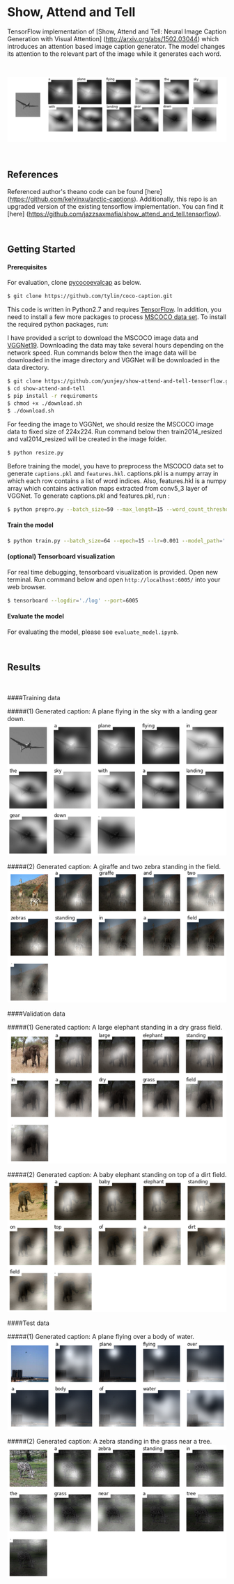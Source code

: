 # Show, Attend and Tell 
TensorFlow implementation of [Show, Attend and Tell: Neural Image Caption Generation with Visual Attention] (http://arxiv.org/abs/1502.03044) which introduces an attention based image caption generator. The model changes its attention to the relevant part of the image while it generates each word.

<br/>

![alt text](jpg/attention_over_time.jpg "soft attention")

<br/>

## References
Referenced author's theano code can be found [here] (https://github.com/kelvinxu/arctic-captions). Additionally, this repo is an upgraded version of the existing tensorflow implementation. You can find it [here] (https://github.com/jazzsaxmafia/show_attend_and_tell.tensorflow).

<br/>





## Getting Started

#### Prerequisites

For evaluation, clone [pycocoevalcap](http://mscoco.org/dataset/#download) as below.

```bash
$ git clone https://github.com/tylin/coco-caption.git
```

This code is written in Python2.7 and requires [TensorFlow](https://www.tensorflow.org/versions/r0.11/get_started/os_setup.html#anaconda-installation). In addition, you need to install a few more packages to process [MSCOCO data set](http://mscoco.org/home/).
To install the required python packages, run:

I have provided a script to download the MSCOCO image data and [VGGNet19](http://www.vlfeat.org/matconvnet/pretrained/). Downloading the data may take several hours depending on the network speed. Run commands below then the image data will be downloaded in the image directory and VGGNet will be downloaded in the data directory.

```bash
$ git clone https://github.com/yunjey/show-attend-and-tell-tensorflow.git
$ cd show-attend-and-tell
$ pip install -r requirements
$ chmod +x ./download.sh
$ ./download.sh
```


For feeding the image to VGGNet, we should resize the MSCOCO image data to fixed size of 224x224. Run command below then train2014_resized and val2014_resized will be created in the image folder.

```bash
$ python resize.py
```

Before training the model, you have to preprocess the MSCOCO data set to generate `captions.pkl` and `features.hkl`. captions.pkl is a numpy array in which each row contains a list of word indices. Also, features.hkl is a numpy array which contains activation maps extracted from conv5_3 layer of VGGNet. 
To generate captions.pkl and features.pkl, run :

```bash
$ python prepro.py --batch_size=50 --max_length=15 --word_count_threshold=3
```

#### Train the model 

```bash
$ python train.py --batch_size=64 --epoch=15 --lr=0.001 --model_path='./model/lstm' --log_path='./log' 

```
#### (optional) Tensorboard visualization

For real time debugging, tensorboard visualization is provided. 
Open new terminal. Run command below and open `http://localhost:6005/` into your web browser.

```bash
$ tensorboard --logdir='./log' --port=6005 
```

#### Evaluate the model 

For evaluating the model, please see `evaluate_model.ipynb`.


<br/>

## Results
 
<br/>

####Training data

#####(1) Generated caption: A plane flying in the sky with a landing gear down.
![alt text](jpg/train2.jpg "train image")

#####(2) Generated caption: A giraffe and two zebra standing in the field.
![alt text](jpg/train.jpg "train image")

####Validation data

#####(1) Generated caption: A large elephant standing in a dry grass field.
![alt text](jpg/val.jpg "val image")

#####(2) Generated caption: A baby elephant standing on top of a dirt field.
![alt text](jpg/val2.jpg "val image")

####Test data

#####(1) Generated caption: A plane flying over a body of water.
![alt text](jpg/test.jpg "test image")

#####(2) Generated caption: A zebra standing in the grass near a tree.
![alt text](jpg/test2.jpg "test image")

